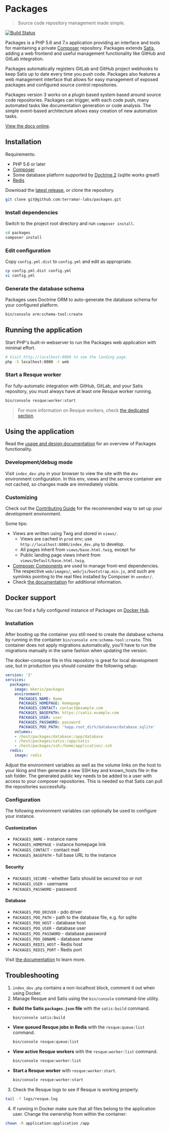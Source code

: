 Packages
========

> Source code repository management made simple.

[![Build Status](https://travis-ci.org/terramar-labs/packages.svg?branch=master)](https://travis-ci.org/terramar-labs/packages)

Packages is a PHP 5.6 and 7.x application providing an interface and tools for maintaining a private [Composer](https://getcomposer.org) repository. Packages extends [Satis](https://github.com/composer/satis), adding a web frontend and useful management functionality like GitHub and GitLab integration.

Packages automatically registers GitLab and GitHub project webhooks to keep Satis up to date every time you push code. Packages also features a web management interface that allows for easy management of exposed packages and configured source control repositories.

Packages version 3 works on a plugin based system based around source code repositories. Packages can trigger, with each code push, many automated tasks like documentation generation or code  analysis. The simple event-based architecture allows easy creation of new automation tasks.

[View the docs online](http://docs.terramarlabs.com/packages/3.2).

Installation
------------

Requirements:
 * PHP 5.6 or later
 * [Composer](https://getcomposer.org)
 * Some database platform supported by [Doctrine 2](http://doctrine-project.org) (sqlite works great!)
 * [Redis](https://redis.io/) 

Download the [latest release](https://github.com/terramar-labs/packages/releases/latest), or clone the repository.

```bash
git clone git@github.com:terramar-labs/packages.git
```

### Install dependencies

Switch to the project root directory and run `composer install`.

```bash
cd packages
composer install
```

### Edit configuration

Copy `config.yml.dist` to `config.yml` and edit as appropriate.

```bash
cp config.yml.dist config.yml
vi config.yml
```

### Generate the database schema

Packages uses Doctrine ORM to auto-generate the database schema for your configured platform.

```bash
bin/console orm:schema-tool:create
```

Running the application
-----------------------

Start PHP's built-in webserver to run the Packages web application with minimal effort.

```bash
# Visit http://localhost:8080 to see the landing page.
php -S localhost:8080 -t web
```

### Start a Resque worker

For fully-automatic integration with GitHub, GitLab, and your Satis repository, you must always have at least one Resque worker running. 

```bash
bin/console resque:worker:start
```

> For more information on Resque workers, check [the dedicated section](http://docs.terramarlabs.com/packages/3.2/managing-packages/resque).


Using the application
---------------------

Read the [usage and design documentation](http://docs.terramarlabs.com/packages/3.2/getting-started/usage) for an overview of Packages functionality.


### Development/debug mode

Visit `index_dev.php` in your browser to view the site with the `dev` environment configuration. In this env, views and the service container are not cached, so changes made are immediately visible.

### Customizing

Check out the [Contributing Guide](CONTRIBUTING.md) for the recommended way to set up your development environment.

Some tips:

* Views are written using Twig and stored in `views/`.
  * Views are cached in `prod` env; use `http://localhost:8080/index_dev.php` to develop.
  * All pages inherit from `views/base.html.twig`, except for
  * Public landing page views inherit from `views/Default/base.html.twig`.
* [Composer Components](http://robloach.github.io/component-installer/) are used to manage front-end dependencies. The respective `web/images/`, `web/js/bootstrap.min.js`, and such are symlinks pointing to the real files installed by Composer in `vendor/`.
* Check [the documentation](http://docs.terramarlabs.com/packages/3.2/managing-packages/customizing) for additional information.


Docker support
--------------

You can find a fully configured instance of Packages on [Docker Hub](https://hub.docker.com/r/mkerix/packages/).

### Installation

After booting up the container you still need to create the database schema by running in the container `bin/console orm:schema-tool:create`.
This container does not apply migrations automatically, you'll have to run the migrations manually in the same fashion when updating the version.

The docker-compose file in this repository is great for local development use, but in production you should consider the following setup:

```yml
version: '2'
services:
  packages:
    image: mkerix/packages
    environment:
      PACKAGES_NAME: Name
      PACKAGES_HOMEPAGE: Homepage
      PACKAGES_CONTACT: contact@example.com
      PACKAGES_BASEPATH: https://satis.example.com
      PACKAGES_USER: user
      PACKAGES_PASSWORD: password
      PACKAGES_PDO_PATH: '%app.root_dir%/database/database.sqlite'
    volumes:
    - /host/packages/database:/app/database
    - /host/packages/satis:/app/satis
    - /host/packages/ssh:/home/application/.ssh
  redis:
    image: redis
```

Adjust the environment variables as well as the volume links on the host to your liking and then generate a new SSH key and known_hosts file in the ssh folder.
The generated public key needs to be added to a user with access to your composer repositories.
This is needed so that Satis can pull the repositories successfully.

### Configuration

The following environment variables can optionally be used to configure your instance.

#### Customization
- `PACKAGES_NAME` - instance name
- `PACKAGES_HOMEPAGE` - instance homepage link
- `PACKAGES_CONTACT` - contact mail
- `PACKAGES_BASEPATH` - full base URL to the instance

#### Security
- `PACKAGES_SECURE` - whether Satis should be secured too or not
- `PACKAGES_USER` - username
- `PACKAGES_PASSWORD` - password

#### Database
- `PACKAGES_PDO_DRIVER` - pdo driver
- `PACKAGES_PDO_PATH` - path to the database file, e.g. for sqlite
- `PACKAGES_PDO_HOST` - database host
- `PACKAGES_PDO_USER` - database user
- `PACKAGES_PDO_PASSWORD` - database password
- `PACKAGES_PDO_DBNAME` - database name
- `PACKAGES_REDIS_HOST` - Redis host
- `PACKAGES_REDIS_PORT` - Redis port

Visit [the documentation](http://docs.terramarlabs.com/packages/3.2/getting-started/docker) to learn more.

Troubleshooting
---------------

1. `index_dev.php` contains a non-localhost block, comment it out when using Docker.
2. Manage Resque and Satis using the `bin/console` command-line utility.
  * **Build the Satis `packages.json` file** with the `satis:build` command.
    ```bash
    bin/console satis:build
    ```
  * **View queued Resque jobs in Redis** with the `resque:queue:list` command.
    ```bash
    bin/console resque:queue:list
    ```
  * **View active Resque workers** with the `resque:worker:list` command.
    ```bash
    bin/console resque:worker:list
    ```
  * **Start a Resque worker** with `resque:worker:start`.
    ```bash
    bin/console resque:worker:start
    ```
3. Check the Resque logs to see if Resque is working properly.
  ```bash
  tail -f logs/resque.log
  ```
4. If running in Docker make sure that all files belong to the application user. Change the ownership from within the container:
  ```bash
  chown -R application:application /app
  ```
  
